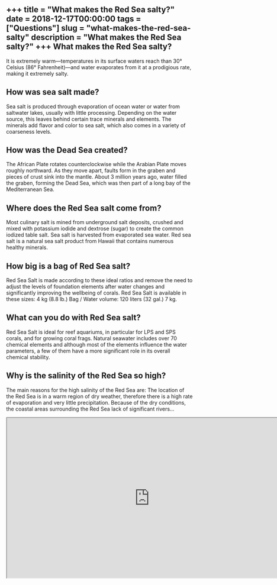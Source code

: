 +++
title = "What makes the Red Sea salty?"
date = 2018-12-17T00:00:00
tags = ["Questions"]
slug = "what-makes-the-red-sea-salty"
description = "What makes the Red Sea salty?"
+++
What makes the Red Sea salty?
-----------------------------

It is extremely warm—temperatures in its surface waters reach than 30° Celsius (86° Fahrenheit)—and water evaporates from it at a prodigious rate, making it extremely salty.

How was sea salt made?
----------------------

Sea salt is produced through evaporation of ocean water or water from saltwater lakes, usually with little processing. Depending on the water source, this leaves behind certain trace minerals and elements. The minerals add flavor and color to sea salt, which also comes in a variety of coarseness levels.

How was the Dead Sea created?
-----------------------------

The African Plate rotates counterclockwise while the Arabian Plate moves roughly northward. As they move apart, faults form in the graben and pieces of crust sink into the mantle. About 3 million years ago, water filled the graben, forming the Dead Sea, which was then part of a long bay of the Mediterranean Sea.

Where does the Red Sea salt come from?
--------------------------------------

Most culinary salt is mined from underground salt deposits, crushed and mixed with potassium iodide and dextrose (sugar) to create the common iodized table salt. Sea salt is harvested from evaporated sea water. Red sea salt is a natural sea salt product from Hawaii that contains numerous healthy minerals.

How big is a bag of Red Sea salt?
---------------------------------

Red Sea Salt is made according to these ideal ratios and remove the need to adjust the levels of foundation elements after water changes and significantly improving the wellbeing of corals. Red Sea Salt is available in these sizes: 4 kg (8.8 lb.) Bag / Water volume: 120 liters (32 gal.) 7 kg.

What can you do with Red Sea salt?
----------------------------------

Red Sea Salt is ideal for reef aquariums, in particular for LPS and SPS corals, and for growing coral frags. Natural seawater includes over 70 chemical elements and although most of the elements influence the water parameters, a few of them have a more significant role in its overall chemical stability.

Why is the salinity of the Red Sea so high?
-------------------------------------------

The main reasons for the high salinity of the Red Sea are: The location of the Red Sea is in a warm region of dry weather, therefore there is a high rate of evaporation and very little precipitation. Because of the dry conditions, the coastal areas surrounding the Red Sea lack of significant rivers…

<iframe allow="accelerometer; autoplay; clipboard-write; encrypted-media; gyroscope; picture-in-picture" allowfullscreen="" class="__youtube_prefs__  epyt-is-override  no-lazyload" data-no-lazy="1" data-origheight="433" data-origwidth="770" data-skipgform_ajax_framebjll="" height="433" id="_ytid_79774" loading="lazy" src="https://www.youtube.com/embed/RAWwff287C0?enablejsapi=1&autoplay=0&cc_load_policy=0&cc_lang_pref=&iv_load_policy=1&loop=0&modestbranding=0&rel=1&fs=1&playsinline=0&autohide=2&theme=dark&color=red&controls=1&" title="YouTube player" width="770"></iframe>